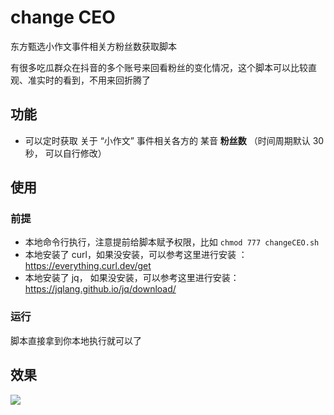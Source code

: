 # change CEO

东方甄选小作文事件相关方粉丝数获取脚本

有很多吃瓜群众在抖音的多个账号来回看粉丝的变化情况，这个脚本可以比较直观、准实时的看到，不用来回折腾了

## 功能

- 可以定时获取 关于 “小作文” 事件相关各方的 某音  **粉丝数**  （时间周期默认 30 秒， 可以自行修改）

## 使用

### 前提

- 本地命令行执行，注意提前给脚本赋予权限，比如 `chmod 777 changeCEO.sh`
- 本地安装了 curl，如果没安装，可以参考这里进行安装 ：https://everything.curl.dev/get
- 本地安装了 jq，  如果没安装，可以参考这里进行安装： https://jqlang.github.io/jq/download/

### 运行

脚本直接拿到你本地执行就可以了

## 效果


![](https://xiaobox-public-images.oss-cn-beijing.aliyuncs.com/images202312161537140.png)


  
